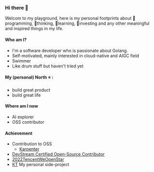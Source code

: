 ### Hi there 👋

Welcom to my playground, here is my personal footprints about 🔭programming, 🌱thinking, 👯learning, 🤔investing and any other meaningful and inspired things in my life.

#### Who am I?

- I'm a software developer who is passionate about Golang.
- Self-motivated, mainly interested in cloud-native and AIGC field
- Swimmer
- Like drum stuff but haven't tried yet

#### My (personal) North ⭐ :

- build great product
- build great life

#### Where am I now

- AI explorer
- OSS contributor

#### Achievement

- Contribution to OSS
  - [Karpenter](https://github.com/cloudpilot-ai/karpenter-provider-alibabacloud)
- [DevStream Certified Open-Source Contributor](https://www.credly.com/badges/65629e1d-994b-4bfe-b73b-02db083a5545?source=linked_in_profile)
- [2022TencentWeOpenStar](https://github.com/weopenprojects/WeOpen-Star)
- [KT](https://jxs1211.github.io/kt-demo) My personal side-project
